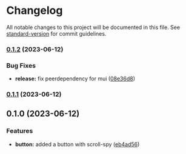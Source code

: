 # Changelog

All notable changes to this project will be documented in this file. See [standard-version](https://github.com/conventional-changelog/standard-version) for commit guidelines.

### [0.1.2](https://github.com/tonyjsdev/mui-scroll-spy/compare/v0.1.1...v0.1.2) (2023-06-12)


### Bug Fixes

* **release:** fix peerdependency for mui ([08e36d8](https://github.com/tonyjsdev/mui-scroll-spy/commit/08e36d86708960eac950819e6aefef8e55745c39))

### [0.1.1](https://github.com/tonyjsdev/mui-scroll-spy/compare/v0.1.0...v0.1.1) (2023-06-12)

## 0.1.0 (2023-06-12)


### Features

* **button:** added a button with scroll-spy ([eb4ad56](https://github.com/tonyjsdev/mui-scroll-spy/commit/eb4ad567fd16e846ef3280830c2c2863316519f0))
